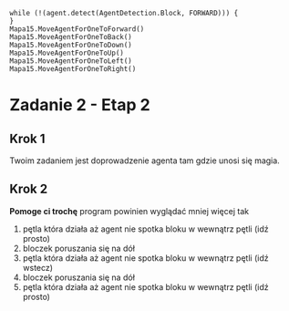 ```blocks
while (!(agent.detect(AgentDetection.Block, FORWARD))) {
}
Mapa15.MoveAgentForOneToForward()
Mapa15.MoveAgentForOneToBack()
Mapa15.MoveAgentForOneToDown()
Mapa15.MoveAgentForOneToUp()
Mapa15.MoveAgentForOneToLeft()
Mapa15.MoveAgentForOneToRight()
```
# Zadanie 2 - Etap 2
## Krok 1
Twoim zadaniem jest doprowadzenie agenta tam gdzie unosi się magia.<br>

## Krok 2
**Pomoge ci trochę** program powinien wyglądać mniej więcej tak <br>
1. pętla która działa aż agent nie spotka bloku w wewnątrz pętli (idź prosto)
2. bloczek poruszania się na dół
3. pętla która działa aż agent nie spotka bloku w wewnątrz pętli (idź wstecz)
4. bloczek poruszania się na dół
5. pętla która działa aż agent nie spotka bloku w wewnątrz pętli (idź prosto)
